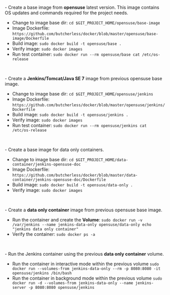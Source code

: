 <p>- Create a base image from <b>opensuse</b> latest version. This image contains OS updates and commands required for the project needs.</p>
<ul>

<li>Change to image base dir:
<code>cd $GIT_PROJECT_HOME/opensuse/base-image</code>

<li>Image Dockerfile:
<code>https://github.com/butcherless/docker/blob/master/opensuse/base-image/Dockerfile</code>

<li>Build image:
<code>sudo docker build -t opensuse/base .</code>

<li>Verify image:
<code>sudo docker images</code>

<li>Run test container:
<code>sudo docker run --rm opensuse/base cat /etc/os-release</code>

</ul>
<br/>


<p>- Create a <b>Jenkins/Tomcat/Java SE 7</b> image from previous opensuse base image.</p>
<ul>

<li>Change to image base dir:
<code>cd $GIT_PROJECT_HOME/opensuse/jenkins</code>

<li>Image Dockerfile:
<code>https://github.com/butcherless/docker/blob/master/opensuse/jenkins/Dockerfile</code>

<li>Build image:
<code>sudo docker build -t opensuse/jenkins .</code>

<li>Verify image:
<code>sudo docker images</code>

<li>Run test container:
<code>sudo docker run --rm opensuse/jenkins cat /etc/os-release</code>

</ul>
<br/>


<p>- Create a base image for data only containers.</p>
<ul>

<li>Change to image base dir:
<code>cd $GIT_PROJECT_HOME/data-container/jenkins-opensuse-doc</code>

<li>Image Dockerfile:
<code>https://github.com/butcherless/docker/blob/master/data-container/jenkins-opensuse-doc/Dockerfile</code>

<li>Build image:
<code>sudo docker build -t opensuse/data-only .</code>

<li>Verify image:
<code>sudo docker images</code>

</ul>
<br/>


<p>- Create a <b>data only container</b> image from previous opensuse base image.</p>
<ul>

<li>Run the container and create the <b>Volume</b>:
<code>sudo docker run -v /var/jenkins --name jenkins-data-only opensuse/data-only echo "jenkins data only container"</code>

<li>Verify the container:
<code>sudo docker ps -a</code>

</ul>
<br/>


<p>- Run the Jenkins container using the previous <b>data only container</b> volume.</p>
<ul>

<li>Run the container in interactive mode within the previous volume
<code>sudo docker run --volumes-from jenkins-data-only --rm -p 8080:8080 -it opensuse/jenkins /bin/bash</code>

<li>Run the container in background mode within the previous volume
<code>sudo docker run -d --volumes-from jenkins-data-only --name jenkins-server -p 8080:8080 opensuse/jenkins</code>

</ul>
